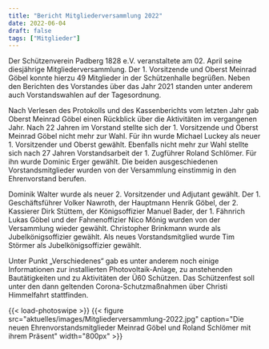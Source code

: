```yaml
---
title: "Bericht Mitgliederversammlung 2022"
date: 2022-06-04
draft: false
tags: ["Mitglieder"]
---
```


Der Schützenverein Padberg 1828 e.V. veranstaltete am 02. April seine diesjährige Mitgliederversammlung. Der 1. Vorsitzende und Oberst Meinrad Göbel konnte hierzu 49 Mitglieder in der Schützenhalle begrüßen. Neben den Berichten des Vorstandes über das Jahr 2021 standen unter anderem auch Vorstandswahlen auf der Tagesordnung.

Nach Verlesen des Protokolls und des Kassenberichts vom letzten Jahr gab Oberst Meinrad Göbel einen Rückblick über die Aktivitäten im vergangenen Jahr.
Nach 22 Jahren im Vorstand stellte sich der 1. Vorsitzende und Oberst Meinrad Göbel nicht mehr zur Wahl. Für ihn wurde Michael Luckey als neuer 1. Vorsitzender und Oberst gewählt. Ebenfalls nicht mehr zur Wahl stellte sich nach 27 Jahren Vorstandsarbeit der 1. Zugführer Roland Schlömer. Für ihn wurde Dominic Erger gewählt. Die beiden ausgeschiedenen
Vorstandsmitglieder wurden von der Versammlung einstimmig in den Ehrenvorstand berufen.

Dominik Walter wurde als neuer 2. Vorsitzender und Adjutant gewählt. Der 1. Geschäftsführer Volker Nawroth, der Hauptmann Henrik Göbel, der 2. Kassierer Dirk Stüttem, der Königsoffizier Manuel Bader, der 1. Fähnrich Lukas Göbel und der Fahnenoffizier Nico Mönig wurden von der Versammlung wieder gewählt. Christopher Brinkmann wurde als Jubelkönigsoffizier gewählt. Als neues Vorstandsmitglied wurde Tim Störmer als Jubelkönigsoffizier gewählt.

Unter Punkt „Verschiedenes“ gab es unter anderem noch einige Informationen zur
installierten Photovoltaik-Anlage, zu anstehenden Bautätigkeiten und zu Aktivitäten der Ü60
Schützen. Das Schützenfest soll unter den dann geltenden Corona-Schutzmaßnahmen über
Christi Himmelfahrt stattfinden.

{{< load-photoswipe >}}
{{< figure src="aktuelles/images/Mitgliederversammlung-2022.jpg" caption="Die neuen Ehrenvorstandsmitglieder Meinrad Göbel und Roland Schlömer mit ihrem Präsent" width="800px" >}}